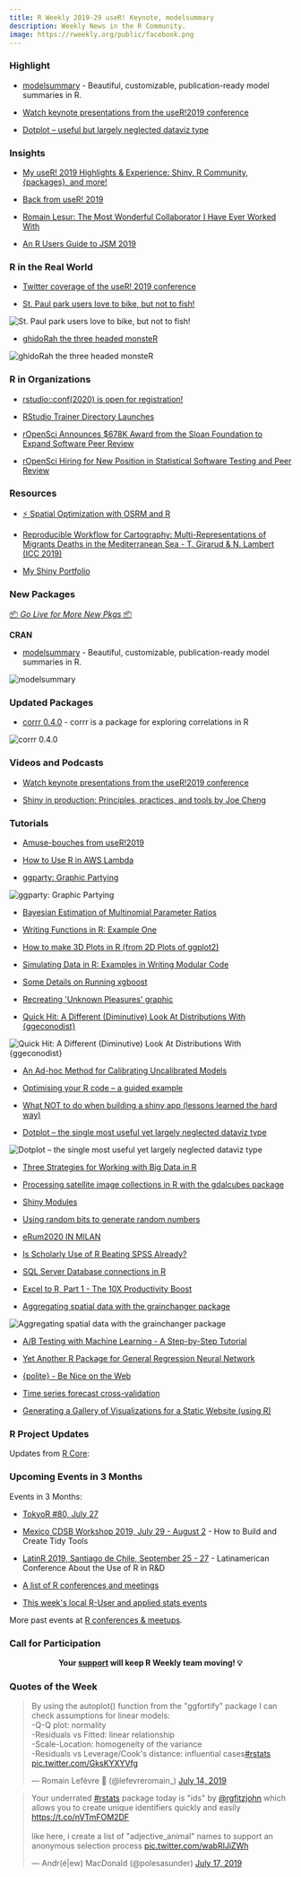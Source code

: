 ```yaml
---
title: R Weekly 2019-29 useR! Keynote, modelsummary
description: Weekly News in the R Community.
image: https://rweekly.org/public/facebook.png
---
```



###  Highlight

+ [modelsummary](https://github.com/vincentarelbundock/modelsummary) - Beautiful, customizable, publication-ready model summaries in R.

+ [Watch keynote presentations from the useR!2019 conference](https://blog.revolutionanalytics.com/2019/07/user2019-keynotes.html)

+ [Dotplot – useful but largely neglected dataviz type](https://ikashnitsky.github.io/2019/dotplot/)

### Insights

+ [My useR! 2019 Highlights & Experience: Shiny, R Community, {packages}, and more!](https://ryo-n7.github.io/2019-07-21-user2019-reflections/)

+ [Back from useR! 2019](https://colinfay.me/back-from-toulouse/)

+ [Romain Lesur: The Most Wonderful Collaborator I Have Ever Worked With](https://yihui.name/en/2019/07/romain-lesur/)

+ [An R Users Guide to JSM 2019](https://rviews.rstudio.com/2019/07/19/an-r-users-guide-to-jsm-2019/)

### R in the Real World

+ [Twitter coverage of the useR! 2019 conference](https://nsaunders.wordpress.com/2019/07/15/twitter-coverage-of-the-user-2019-conference/)

+ [St. Paul park users love to bike, but not to fish!](https://www.katiejolly.io/blog/2019-07-17/saint-paul-parks)

![St. Paul park users love to bike, but not to fish!](https://raw.githubusercontent.com/rweekly/image/master/2019/sanit.png)

+ [ghidoRah the three headed monsteR](https://www.reddit.com/r/rstats/comments/ceu9j4/ghidorah_the_three_headed_monster/)

![ghidoRah the three headed monsteR](https://raw.githubusercontent.com/rweekly/image/master/2019/three-head.png)

###  R in Organizations

+ [rstudio::conf(2020) is open for registration!](https://blog.rstudio.com/2019/07/15/rstudio-conf-2020/)

+ [RStudio Trainer Directory Launches](https://blog.rstudio.com/2019/07/18/rstudio-trainer-directory-launches/)

+ [rOpenSci Announces $678K Award from the Sloan Foundation to Expand Software Peer Review](https://ropensci.org/blog/2019/07/15/expanding-software-review/)

+ [rOpenSci Hiring for New Position in Statistical Software Testing and Peer Review](https://ropensci.org/blog/2019/07/18/ropensci-hiring/)


###  Resources


+ [⚡️ Spatial Optimization with OSRM and R](https://github.com/MeganBeckett/presentations/tree/master/useR_2019)

+ [Reproducible Workflow for Cartography: Multi-Representations of Migrants Deaths in the Mediterranean Sea - T. Girarud & N. Lambert (ICC 2019)](https://riatelab.github.io/icc2019/#1)

+ [My Shiny Portfolio](https://davidsmale.netlify.com/shiny-portfolio/)

###  New Packages

<p class="added-hostname"><a href="https://rweekly.org/live" target="_blank" class="externalLink">📦 <i>Go Live for More New Pkgs</i> 📦</a></p>

**CRAN**

+ [modelsummary](https://github.com/vincentarelbundock/modelsummary) - Beautiful, customizable, publication-ready model summaries in R.

![modelsummary](https://raw.githubusercontent.com/rweekly/image/master/2019/modelsum.png)


### Updated Packages

+ [corrr 0.4.0](https://tidymodels.github.io/corrr/) - corrr is a package for exploring correlations in R

![corrr 0.4.0](https://raw.githubusercontent.com/rweekly/image/master/2019/to-cor-df.png)

###  Videos and Podcasts

+ [Watch keynote presentations from the useR!2019 conference](https://blog.revolutionanalytics.com/2019/07/user2019-keynotes.html)


+ [Shiny in production: Principles, practices, and tools by Joe Cheng](https://resources.rstudio.com/rstudio-conf-2019/shiny-in-production-principles-practices-and-tools-joe-cheng?utm_content=bufferbf93f&utm_medium=social&utm_source=twitter&utm_campaign=buffer)


###  Tutorials

+ [Amuse-bouches from useR!2019](https://sinarueeger.github.io/post/amuse-bouches-from-user-2019/)

+ [How to Use R in AWS Lambda](http://enhancedatascience.com/2019/07/09/how-to-use-r-in-aws-lambda/)

+ [ggparty: Graphic Partying](https://cran.r-project.org/web/packages/ggparty/vignettes/ggparty-graphic-partying.html)

![ggparty: Graphic Partying](https://raw.githubusercontent.com/rweekly/image/master/2019/party.png)

+ [Bayesian Estimation of Multinomial Parameter Ratios](https://www.landonlehman.com/post/bayesian-estimation-of-multinomial-parameter-ratios/)

+ [Writing Functions in R: Example One](https://mathewanalytics.com/2019/07/14/writing-functions-in-r-example-one/)

+ [How to make 3D Plots in R (from 2D Plots of ggplot2)](https://datascienceplus.com/how-to-make-3d-plots-in-r-from-2d-plots-of-ggplot2/)

+ [Simulating Data in R: Examples in Writing Modular Code](https://www.markhw.com/blog/modular-sims)


+ [Some Details on Running xgboost](http://www.win-vector.com/blog/2019/07/some-details-on-running-xgboost/)


+ [Recreating 'Unknown Pleasures' graphic](https://datawookie.netlify.com/blog/2019/07/recreating-unknown-pleasures-graphic/)


+ [Quick Hit: A Different (Diminutive) Look At Distributions With {ggeconodist}](https://rud.is/b/2019/07/15/quick-hit-a-different-diminutive-look-at-distributions-with-ggeconodist/)

![Quick Hit: A Different (Diminutive) Look At Distributions With {ggeconodist}](https://raw.githubusercontent.com/rweekly/image/master/2019/ggeco.png)


+ [An Ad-hoc Method for Calibrating Uncalibrated Models](http://www.win-vector.com/blog/2019/07/an-ad-hoc-method-for-calibrating-uncalibrated-models-2/)

+ [Optimising your R code – a guided example](https://www.statworx.com/ch/blog/optimising-your-r-code-a-guided-example/)

+ [What NOT to do when building a shiny app (lessons learned the hard way)](https://adisarid.github.io/post/2019-07-03-shiny_app_lessons/)

+ [Dotplot – the single most useful yet largely neglected dataviz type](https://ikashnitsky.github.io/2019/dotplot/)

![Dotplot – the single most useful yet largely neglected dataviz type](https://raw.githubusercontent.com/rweekly/image/master/2019/dotplot.png)

+ [Three Strategies for Working with Big Data in R](https://rviews.rstudio.com/2019/07/17/3-big-data-strategies-for-r/)

+ [Processing satellite image collections in R with the gdalcubes package](https://www.r-spatial.org//r/2019/07/18/gdalcubes1.html)

+ [Shiny Modules](https://www.inwt-statistics.com/read-blog/shiny-modules.html)

+ [Using random bits to generate random numbers](https://coolbutuseless.github.io/2019/07/19/using-random-bits-to-generate-random-numbers/)

+ [eRum2020 IN MILAN](https://mirai-solutions.ch/news/2019/07/16/erum2020-announcement/)

+ [Is Scholarly Use of R Beating SPSS Already?](http://r4stats.com/2019/07/15/is-scholarly-use-of-r-use-beating-spss-already/)

+ [SQL Server Database connections in R](https://nhsrcommunity.com/blog/sql-server-database-connections-in-r/)

+ [Excel to R, Part 1 - The 10X Productivity Boost](https://www.business-science.io/business/2019/02/20/excel-to-r-part-1.html)

+ [Aggregating spatial data with the grainchanger package](https://ropensci.org/blog/2019/07/16/grainchanger/)

![Aggregating spatial data with the grainchanger package](https://raw.githubusercontent.com/rweekly/image/master/2019/graincha.png)

+ [A/B Testing with Machine Learning - A Step-by-Step Tutorial](https://www.business-science.io/business/2019/03/11/ab-testing-machine-learning.html)

+ [Yet Another R Package for General Regression Neural Network](https://statcompute.wordpress.com/2019/07/14/yet-another-r-package-for-general-regression-neural-network/)

+ [{polite} - Be Nice on the Web](https://www.ddrive.no/post/be-nice-on-the-web/)

+ [Time series forecast cross-validation](http://freerangestats.info/blog/2019/07/20/time-series-cv)

+ [Generating a Gallery of Visualizations for a Static Website (using R)](https://tonyelhabr.rbind.io/post/gallery-visualizations/)

<!--<div class="post-more-begi
n></div><div class="post-more-end"></div>-->

###  R Project Updates

Updates from [R Core](http://developer.r-project.org/blosxom.cgi/R-devel/NEWS):


###  Upcoming Events in 3 Months

Events in 3 Months:

+ [TokyoR #80, July 27](https://tokyor.connpass.com/)

+ [Mexico CDSB Workshop 2019, July 29 - August 2](https://comunidadbioinfo.github.io/post/building-tidy-tools-cdsb-runconf-2019/) - How to Build and Create Tidy Tools

+ [LatinR 2019, Santiago de Chile, September 25 - 27](http://latin-r.com) - Latinamerican Conference About the Use of R in R&D

+ [A list of R conferences and meetings](https://jumpingrivers.github.io/meetingsR/events.html)

+ [This week's local R-User and applied stats events](https://community.rstudio.com/c/irl)


More past events at [R conferences & meetups](https://conf.rweekly.org).


###  Call for Participation


<p class="hide-support added-hostname support-rweekly" style="text-align: center;font-weight: bold;">Your <a class="non-visited externalLink" href="https://www.patreon.com/rweekly" onclick="pas(this)">support</a> will keep R Weekly team moving! 💡</p>

###  Quotes of the Week

<blockquote class="twitter-tweet" data-lang="en"><p lang="en" dir="ltr">By using the autoplot() function from the &quot;ggfortify&quot; package I can check assumptions for linear models:<br>-Q-Q plot: normality<br>-Residuals vs Fitted: linear relationship<br>-Scale-Location: homogeneity of the variance <br>-Residuals vs Leverage/Cook&#39;s distance: influential cases<a href="https://twitter.com/hashtag/rstats?src=hash&amp;ref_src=twsrc%5Etfw">#rstats</a> <a href="https://t.co/GksKYXYVfg">pic.twitter.com/GksKYXYVfg</a></p>&mdash; Romain Lefèvre 🐾 (@lefevreromain_) <a href="https://twitter.com/lefevreromain_/status/1150445843461414912?ref_src=twsrc%5Etfw">July 14, 2019</a></blockquote>

<blockquote class="twitter-tweet" data-lang="en"><p lang="en" dir="ltr">Your underrated <a href="https://twitter.com/hashtag/rstats?src=hash&amp;ref_src=twsrc%5Etfw">#rstats</a> package today is &quot;ids&quot; by <a href="https://twitter.com/rgfitzjohn?ref_src=twsrc%5Etfw">@rgfitzjohn</a> which allows you to create unique identifiers quickly and easily <a href="https://t.co/nVTmFOM2DF">https://t.co/nVTmFOM2DF</a><br><br>like here, i create a list of &quot;adjective_animal&quot; names to support an anonymous selection process <a href="https://t.co/wabRIJiZWh">pic.twitter.com/wabRIJiZWh</a></p>&mdash; Andr(é|ew) MacDonald (@polesasunder) <a href="https://twitter.com/polesasunder/status/1151436678453714944?ref_src=twsrc%5Etfw">July 17, 2019</a></blockquote>

